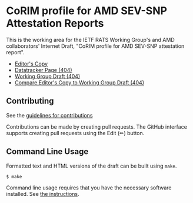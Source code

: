 # CoRIM profile for AMD SEV-SNP Attestation Reports

This is the working area for the IETF RATS Working Group's and AMD collaborators' Internet Draft, "CoRIM profile for AMD SEV-SNP attestation report".

*  [Editor's Copy](https://deeglaze.github.io/draft-deeglaze-amd-sev-snp-corim-profile/draft-deeglaze-amd-sev-snp-corim-profile.html)
*  [Datatracker Page (404)](https://datatracker.ietf.org/doc/draft-deeglaze-amd-sev-snp-corim-profile)
*  [Working Group Draft (404)](https://datatracker.ietf.org/doc/html/draft-deeglaze-amd-sev-snp-corim-profile)
*  [Compare Editor's Copy to Working Group Draft (404)](https://deeglaze.github.io/draft-deeglaze-amd-sev-snp-corim-profile.diff)

## Contributing

See the
[guidelines for contributions](https://github.com/deeglaze/draft-deeglaze-amd-sev-snp-corim-profile/blob/main/CONTRIBUTING.md)

Contributions can be made by creating pull requests.
The GitHub interface supports creating pull requests using the Edit (✏) button.


## Command Line Usage

Formatted text and HTML versions of the draft can be built using `make`.

```sh
$ make
```

Command line usage requires that you have the necessary software installed.  See
[the instructions](https://github.com/martinthomson/i-d-template/blob/main/doc/SETUP.md).
